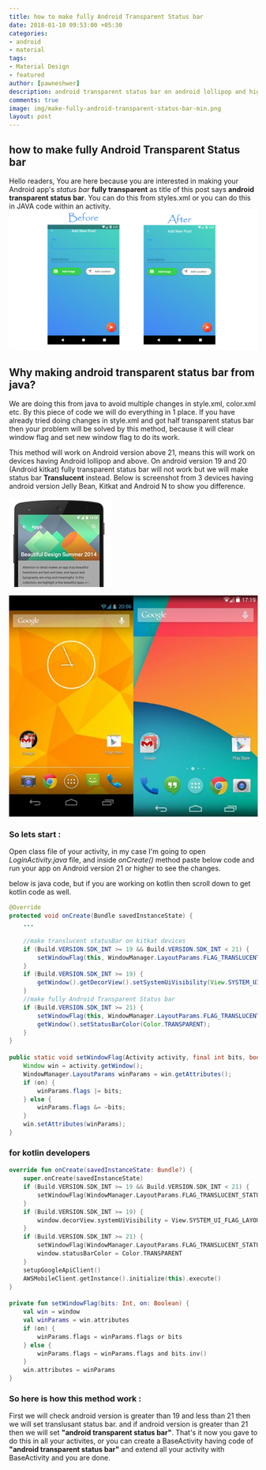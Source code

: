 ```yaml
---
title: how to make fully Android Transparent Status bar
date: 2018-01-10 09:53:00 +05:30
categories:
- android
- material
tags:
- Material Design
- featured
author: [pawneshwer]
description: android transparent status bar on android lollipop and higher version of android. make translucent status bar on android kitkat. make status bar background.
comments: true
image: img/make-fully-android-transparent-status-bar-min.png
layout: post
---
```


## how to make fully Android Transparent Status bar
Hello readers, You are here because you are interested in making your Android app's _status bar_ **fully transparent** as title of this post says **android transparent status bar**. You can do this from styles.xml or you can do this in JAVA code within an activity.
![how to make fully Android Transparent Status bar.](img/make-fully-android-transparent-status-bar.jpg)

## Why making android transparent status bar from java?
We are doing this from java to avoid multiple changes in style.xml, color.xml etc. By this piece of code we will do everything in 1 place. If you have already tried doing changes in style.xml and got half transparent status bar then your problem will be solved by this method, because it will clear window flag and set new window flag to do its work.

This method will work on Android version above 21, means this will work on devices having Android lollipop and above. On android version 19 and 20 (Android kitkat) fully transparent status bar will not work but we will make status bar **Translucent** instead. Below is screenshot from 3 devices having android version Jelly Bean, Kitkat and Android N to show you difference.

![Fig.1 - android transparent status bar in lollipop and above.](img/650_1200.jpg)

![Fig.2 - android transparent status bar in kitkat and below.](img/androidcompare.jpg)

### So lets start :
Open class file of your activity, in my case I'm going to open _LoginActivity.java_ file, and inside _onCreate()_ method paste below code and run your app on Android version 21 or higher to see the changes.

below is java code, but if you are working on kotlin then scroll down to get kotlin code as well.

```java
@Override
protected void onCreate(Bundle savedInstanceState) {
	...

	//make translucent statusBar on kitkat devices
	if (Build.VERSION.SDK_INT >= 19 && Build.VERSION.SDK_INT < 21) {
		setWindowFlag(this, WindowManager.LayoutParams.FLAG_TRANSLUCENT_STATUS, true);
	}
	if (Build.VERSION.SDK_INT >= 19) {
		getWindow().getDecorView().setSystemUiVisibility(View.SYSTEM_UI_FLAG_LAYOUT_STABLE | View.SYSTEM_UI_FLAG_LAYOUT_FULLSCREEN);
	}
	//make fully Android Transparent Status bar
	if (Build.VERSION.SDK_INT >= 21) {
		setWindowFlag(this, WindowManager.LayoutParams.FLAG_TRANSLUCENT_STATUS, false);
		getWindow().setStatusBarColor(Color.TRANSPARENT);
	}
}

public static void setWindowFlag(Activity activity, final int bits, boolean on) {
	Window win = activity.getWindow();
	WindowManager.LayoutParams winParams = win.getAttributes();
	if (on) {
		winParams.flags |= bits;
	} else {
		winParams.flags &= ~bits;
	}
	win.setAttributes(winParams);
}

```

### for kotlin developers

```kotlin
override fun onCreate(savedInstanceState: Bundle?) {
	super.onCreate(savedInstanceState)
	if (Build.VERSION.SDK_INT >= 19 && Build.VERSION.SDK_INT < 21) {
		setWindowFlag(WindowManager.LayoutParams.FLAG_TRANSLUCENT_STATUS, true)
	}
	if (Build.VERSION.SDK_INT >= 19) {
		window.decorView.systemUiVisibility = View.SYSTEM_UI_FLAG_LAYOUT_STABLE or View.SYSTEM_UI_FLAG_LAYOUT_FULLSCREEN
	}
	if (Build.VERSION.SDK_INT >= 21) {
		setWindowFlag(WindowManager.LayoutParams.FLAG_TRANSLUCENT_STATUS, false)
		window.statusBarColor = Color.TRANSPARENT
	}
	setupGoogleApiClient()
	AWSMobileClient.getInstance().initialize(this).execute()
}

private fun setWindowFlag(bits: Int, on: Boolean) {
	val win = window
	val winParams = win.attributes
	if (on) {
		winParams.flags = winParams.flags or bits
	} else {
		winParams.flags = winParams.flags and bits.inv()
	}
	win.attributes = winParams
}
```

### So here is how this method work :
First we will check android version is greater than 19 and less than 21 then we will set translusant status bar. and if android version is greater than 21 then we will set **"android transparent status bar"**. That's it now you gave to do this in all your activites, or you can create a BaseActivity having code of **"android transparent status bar"** and extend all your activity with BaseActivity and you are done.
